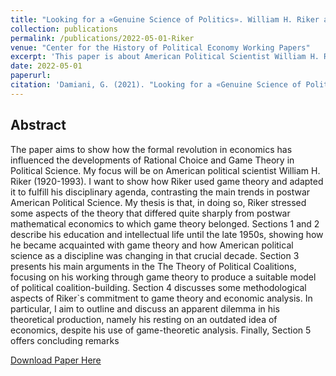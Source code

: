 ```yaml
---
title: "Looking for a «Genuine Science of Politics». William H. Riker and the Game Theoretical Turn in Political Science"
collection: publications
permalink: /publications/2022-05-01-Riker
venue: "Center for the History of Political Economy Working Papers"
excerpt: 'This paper is about American Political Scientist William H. Riker and his role in introducing Game Theory in Political Science. A slighlty revised version of this paper has been accepted for publication and will be published soon.'
date: 2022-05-01
paperurl:
citation: 'Damiani, G. (2021). "Looking for a «Genuine Science of Politics». William H. Riker and the Game Theoretical Turn in Political Science." <i>CHOPE Working Papers</i>. No 2022(7).'
---
```


## Abstract
The paper aims to show how the formal revolution in economics 
has influenced the developments of Rational Choice and Game Theory
in Political Science. My focus will be on American political scientist
William H. Riker (1920-1993). I want to show how Riker used game
theory and adapted it to fulfill his disciplinary agenda, contrasting the
main trends in postwar American Political Science. My thesis is that,
in doing so, Riker stressed some aspects of the theory that differed
quite sharply from postwar mathematical economics to which game
theory belonged. Sections 1 and 2 describe his education and intellectual life until the late 1950s, showing how he became acquainted
with game theory and how American political science as a discipline
was changing in that crucial decade. Section 3 presents his main
arguments in the The Theory of Political Coalitions, focusing on his
working through game theory to produce a suitable model of political
coalition-building. Section 4 discusses some methodological aspects of
Riker`s commitment to game theory and economic analysis. In particular, I aim to outline and discuss an apparent dilemma in his
theoretical production, namely his resting on an outdated idea of economics, despite his use of game-theoretic analysis. Finally, Section 5
offers concluding remarks

[Download Paper Here](http://gianludam.github.io/files/DamianiRiker.pdf)
